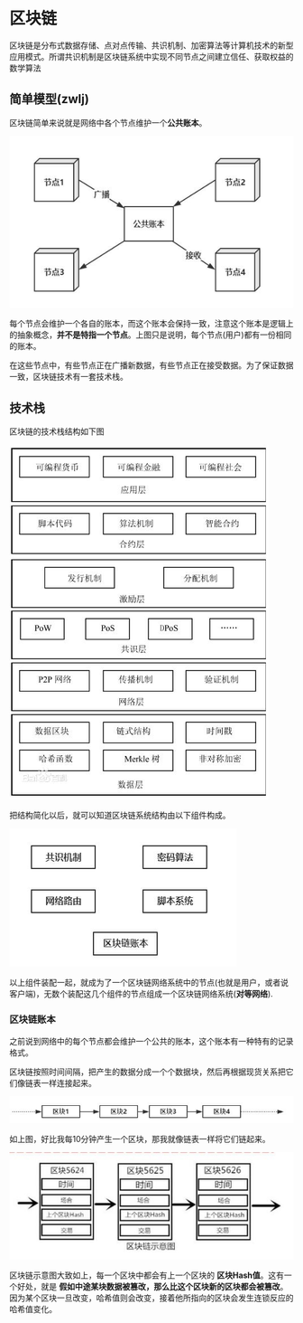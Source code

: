 # 区块链
区块链是分布式数据存储、点对点传输、共识机制、加密算法等计算机技术的新型应用模式。所谓共识机制是区块链系统中实现不同节点之间建立信任、获取权益的数学算法

## 简单模型(zwlj)
区块链简单来说就是网络中各个节点维护一个**公共账本**。

![](image/blockchain0.jpg)

每个节点会维护一个各自的账本，而这个账本会保持一致，注意这个账本是逻辑上的抽象概念，**并不是特指一个节点**。上图只是说明，每个节点(用户)都有一份相同的账本。

在这些节点中，有些节点正在广播新数据，有些节点正在接受数据。为了保证数据一致，区块链技术有一套技术栈。

## 技术栈

区块链的技术栈结构如下图

![](image/blockchain1.jpg)


把结构简化以后，就可以知道区块链系统结构由以下组件构成。


![](image/blockchain2.jpg)

以上组件装配一起，就成为了一个区块链网络系统中的节点(也就是用户，或者说客户端)，无数个装配这几个组件的节点组成一个区块链网络系统(**对等网络**).

### 区块链账本
之前说到网络中的每个节点都会维护一个公共的账本，这个账本有一种特有的记录格式。


区块链按照时间间隔，把产生的数据分成一个个数据块，然后再根据现货关系把它们像链表一样连接起来。

![](image/blockchain3.jpg)


如上图，好比我每10分钟产生一个区块，那我就像链表一样将它们链起来。

![](image/blockchain4.jpg)

区块链示意图大致如上，每一个区块中都会有上一个区块的 **区块Hash值**。这有一个好处，就是 **假如中途某块数据被篡改，那么比这个区块新的区块都会被篡改**。因为某个区块一旦改变，哈希值则会改变，接着他所指向的区块会发生连锁反应的哈希值变化。
